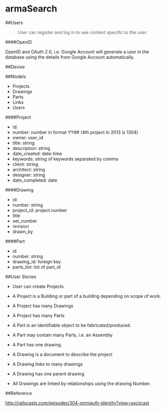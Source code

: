 armaSearch
==========

##Users



>User can register and log in to see content specific to the user.



####OpenID

OpenID and OAuth 2.0, i.e. Google Account will generate a user in the database using the details from Google Account automatically.

##Devise

##Models

* Projects
* Drawings
* Parts
* Links
* Users

####Project

* id: 
* number: number in format YY## (4th project in 2013 is 1304)
* owner: user_id
* title: string
* description: string
* date_created: date-time
* keywords: string of keywords separated by comma
* client: string
* architect: string
* designer: string
* date_completed: date

####Drawing

* id:
* number: string
* project_id: project.number
* title
* set_number
* revision
* drawn_by

####Part

* id
* number: string
* drawing_id: foreign key
* parts_list: list of part_id

##User Stories

* User can create Projects

* A Project is a Building or part of a building depending on scope of work.
* A Project has many Drawings
* A Project has many Parts


* A Part is an identifiable object to be fabricated/produced.
* A Part may contain many Parts, i.e. an Assembly
* A Part has one drawing.


* A Drawing is a document to describe the project
* A Drawing links to many drawings
* A Drawing has one parent drawing
* All Drawings are linked by relationships using the drawing Number.


##Reference

http://railscasts.com/episodes/304-omniauth-identity?view=asciicast